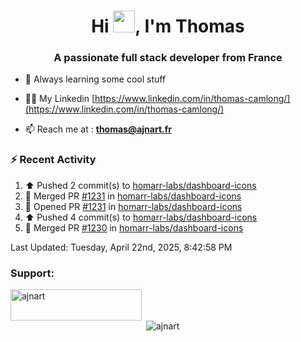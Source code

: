 <h1 align="center">Hi <img height="35px" src="https://raw.githubusercontent.com/MartinHeinz/MartinHeinz/master/wave.gif" width="35px"/>, I'm Thomas</h1>
<h3 align="center">A passionate full stack developer from France</h3>

- 🌱 Always learning some cool stuff 

- 👨‍💻 My Linkedin [https://www.linkedin.com/in/thomas-camlong/](https://www.linkedin.com/in/thomas-camlong/)

- 📫 Reach me at : **thomas@ajnart.fr**

### :zap: Recent Activity

<!--RECENT_ACTIVITY:start-->
1. ⬆️ Pushed 2 commit(s) to [homarr-labs/dashboard-icons](https://github.com/homarr-labs/dashboard-icons)<br>
2. 🎉 Merged PR [#1231](https://github.com/homarr-labs/dashboard-icons/pull/1231) in [homarr-labs/dashboard-icons](https://github.com/homarr-labs/dashboard-icons)<br>
3. 💪 Opened PR [#1231](https://github.com/homarr-labs/dashboard-icons/pull/1231) in [homarr-labs/dashboard-icons](https://github.com/homarr-labs/dashboard-icons)<br>
4. ⬆️ Pushed 4 commit(s) to [homarr-labs/dashboard-icons](https://github.com/homarr-labs/dashboard-icons)<br>
5. 🎉 Merged PR [#1230](https://github.com/homarr-labs/dashboard-icons/pull/1230) in [homarr-labs/dashboard-icons](https://github.com/homarr-labs/dashboard-icons)<br>
<!--RECENT_ACTIVITY:end-->

<!--RECENT_ACTIVITY:last_update-->
Last Updated: Tuesday, April 22nd, 2025, 8:42:58 PM
<!--RECENT_ACTIVITY:last_update_end-->
<h3 align="left">Support:</h3>
<p><a href="https://ko-fi.com/ajnart"> <img align="left" src="https://cdn.ko-fi.com/cdn/kofi3.png?v=3" height="50" width="210" alt="ajnart" /></a></p><br><br>

<p>&nbsp;<img align="center" src="https://github-readme-stats.vercel.app/api?username=ajnart&show_icons=true&theme=tokyonight&locale=en" alt="ajnart" /></p>
